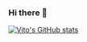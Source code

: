### Hi there 👋

[![Vito's GitHub stats](https://github-readme-stats.vercel.app/api?username=to-to-to-to&count_private=true&show_icons=true&theme=gruvbox)](https://github.com/to-to-to-to/github-readme-stats)
